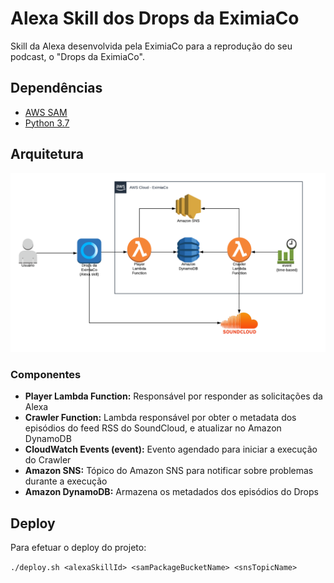 # Alexa Skill dos Drops da EximiaCo

Skill da Alexa desenvolvida pela EximiaCo para a reprodução do seu podcast, o "Drops da EximiaCo".

## Dependências

* [AWS SAM](https://aws.amazon.com/pt/serverless/sam/)
* [Python 3.7](https://www.python.org/downloads/release/python-370/)

## Arquitetura

![Arquitetura](assets/images/architecture.png)

### Componentes

* **Player Lambda Function:** Responsável por responder as solicitações da Alexa
* **Crawler Function:** Lambda responsável por obter o metadata dos episódios do feed RSS do SoundCloud, e atualizar no Amazon DynamoDB 
* **CloudWatch Events (event):** Evento agendado para iniciar a execução do Crawler 
* **Amazon SNS:** Tópico do Amazon SNS para notificar sobre problemas durante a execução
* **Amazon DynamoDB:** Armazena os metadados dos episódios do Drops 

## Deploy

Para efetuar o deploy do projeto:


```./deploy.sh <alexaSkillId> <samPackageBucketName> <snsTopicName>```

